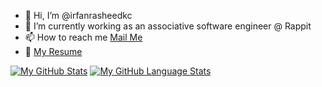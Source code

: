 - 👋 Hi, I’m @irfanrasheedkc
- 🌱 I’m currently working as an associative software engineer @ Rappit
- 📫 How to reach me <a href="mailto:irfanrasheed273@gmail.com">Mail Me</a>
- :page_facing_up: <a href="https://drive.google.com/file/d/1yVPZXxSi7rDFisYK-cDZALCcXPKrs3Iv/view?usp=drive_link" rel="nofollow">My Resume</a>
<!---
irfanrasheedkc/irfanrasheedkc is a ✨ special ✨ repository because its `README.md` (this file) appears on your GitHub profile.
You can click the Preview link to take a look at your changes.
--->
[![My GitHub Stats](https://github-readme-stats.vercel.app/api/?username=irfanrasheedkc&count_private=true&theme=tokyonight&showicons=true)]()
[![My GitHub Language Stats](https://github-readme-stats.vercel.app/api/top-langs/?username=irfanrasheedkc&langs_count=5&theme=tokyonight)]()
